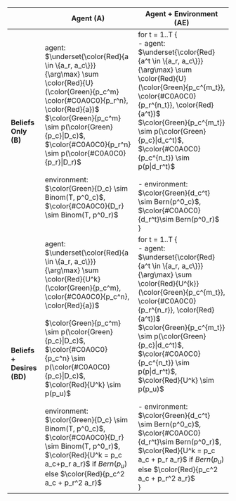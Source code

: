 
|                            | Agent (A)                                                                                                                                                                                                                                                                                                                                                                                                                                                                                                                             | Agent + Environment (AE)                                                                                                                                                                                                                                                                                                                                                                                                                                                                                                                                         |
| -------------------------- | ------------------------------------------------------------------------------------------------------------------------------------------------------------------------------------------------------------------------------------------------------------------------------------------------------------------------------------------------------------------------------------------------------------------------------------------------------------------------------------------------------------------------------------- | ---------------------------------------------------------------------------------------------------------------------------------------------------------------------------------------------------------------------------------------------------------------------------------------------------------------------------------------------------------------------------------------------------------------------------------------------------------------------------------------------------------------------------------------------------------------- |
| **Beliefs Only (B)**       | agent: $\underset{\color{Red}{a \in \{a_r, a_c\}}}{\arg\max} \sum \color{Red}{U}(\color{Green}{p_c^m} \color{#C0A0C0}{p_r^n}, \color{Red}{a})$<br>$\color{Green}{p_c^m} \sim p(\color{Green}{p_c}\|D_c)$,  $\color{#C0A0C0}{p_r^n} \sim p(\color{#C0A0C0}{p_r}\|D_r)$<br><br>environment: <br>$\color{Green}{D_c} \sim Binom(T, p^0_c)$, $\color{#C0A0C0}{D_r} \sim Binom(T, p^0_r)$                                                                                                                                                  | for t = 1..T {<br>- agent: $\underset{\color{Red}{a^t \in \{a_r, a_c\}}}{\arg\max} \sum \color{Red}{U}(\color{Green}{p_c^{m_t}}, \color{#C0A0C0}{p_r^{n_t}}, \color{Red}{a^t})$<br> $\color{Green}{p_c^{m_t}} \sim p(\color{Green}{p_c}\|d_c^t)$,  $\color{#C0A0C0}{p_c^{n_t}} \sim p(p\|d_r^t)$<br><br>- environment: <br>$\color{Green}{d_c^t} \sim Bern(p^0_c)$, $\color{#C0A0C0}{d_r^t}\sim Bern(p^0_r)$<br>}                                                                                                                                                |
| **Beliefs + Desires (BD)** | agent: $\underset{\color{Red}{a \in \{a_r, a_c\}}} {\arg\max} \sum \color{Red}{U^k}(\color{Green}{p_c^m}, \color{#C0A0C0}{p_c^n}, \color{Red}{a})$<br><br> $\color{Green}{p_c^m} \sim p(\color{Green}{p_c}\|D_c)$,  $\color{#C0A0C0}{p_c^n} \sim p(\color{#C0A0C0}{p_c}\|D_c)$,<br> $\color{Red}{U^k} \sim p(p_u)$ <br><br>environment: <br>$\color{Green}{D_c} \sim Binom(T, p^0_c)$, $\color{#C0A0C0}{D_r} \sim Binom(T, p^0_r)$, <br>$\color{Red}{U^k = p_c a_c+p_r a_r}$ if $Bern(p_u)$ else $\color{Red}{p_c^2 a_c + p_r^2 a_r}$ | for t = 1..T {<br>- agent: $\underset{\color{Red}{a^t \in \{a_r, a_c\}}}{\arg\max} \sum \color{Red}{U^{k}}(\color{Green}{p_c^{m_t}}, \color{#C0A0C0}{p_r^{n_r}},  \color{Red}{a^t})$<br> $\color{Green}{p_c^{m_t}} \sim p(\color{Green}{p_c}\|d_c^t)$,  $\color{#C0A0C0}{p_c^{n_t}} \sim p(p\|d_r^t)$,<br>  $\color{Red}{U^k} \sim p(p_u)$<br><br>- environment: <br>$\color{Green}{d_c^t} \sim Bern(p^0_c)$, $\color{#C0A0C0}{d_r^t}\sim Bern(p^0_r)$, <br>$\color{Red}{U^k = p_c a_c + p_r a_r}$ if $Bern(p_u)$ else $\color{Red}{p_c^2 a_c + p_r^2 a_r}$<br>} |
